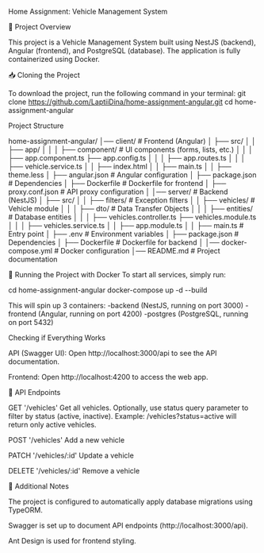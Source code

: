 Home Assignment: Vehicle Management System

📌 Project Overview

This project is a Vehicle Management System built using NestJS (backend), Angular (frontend), and PostgreSQL (database). The application is fully containerized using Docker.

📥 Cloning the Project

To download the project, run the following command in your terminal:
git clone https://github.com/LaptiiDina/home-assignment-angular.git
cd home-assignment-angular

Project Structure

home-assignment-angular/
│── client/                   # Frontend (Angular)
│   ├── src/
│   │   ├── app/
│   │   │   ├── component/   # UI components (forms, lists, etc.)
│   │   │   ├── app.component.ts
            ├── app.config.ts
│   │   │   ├── app.routes.ts
│   │   │   ├── vehicle.service.ts
│   │   ├── index.html
│   │   ├── main.ts
│   │   ├── theme.less
│   ├── angular.json          # Angular configuration
│   ├── package.json          # Dependencies
│   ├── Dockerfile            # Dockerfile for frontend
│   ├── proxy.conf.json       # API proxy configuration
│
│── server/                   # Backend (NestJS)
│   ├── src/
│   │   ├── filters/          # Exception filters
│   │   ├── vehicles/         # Vehicle module
│   │   │   ├── dto/          # Data Transfer Objects
│   │   │   ├── entities/     # Database entities
│   │   │   ├── vehicles.controller.ts
            ├── vehicles.module.ts
│   │   │   ├── vehicles.service.ts
│   │   ├── app.module.ts
│   │   ├── main.ts           # Entry point
│   ├── .env                  # Environment variables
│   ├── package.json          # Dependencies
│   ├── Dockerfile            # Dockerfile for backend
│
│── docker-compose.yml         # Docker configuration
│── README.md                  # Project documentation


🚀 Running the Project with Docker
To start all services, simply run:

cd home-assignment-angular
docker-compose up -d --build

This will spin up 3 containers:
-backend (NestJS, running on port 3000)
-frontend (Angular, running on port 4200)
-postgres (PostgreSQL, running on port 5432)

Checking if Everything Works

API (Swagger UI):
Open http://localhost:3000/api to see the API documentation.

Frontend:
Open http://localhost:4200 to access the web app.

📜 API Endpoints

GET '/vehicles' Get all vehicles. Optionally, use status query parameter to filter by status (active, inactive). Example: /vehicles?status=active will return only active vehicles.

POST '/vehicles' Add a new vehicle

PATCH '/vehicles/:id' Update a vehicle

DELETE '/vehicles/:id' Remove a vehicle


📝 Additional Notes

The project is configured to automatically apply database migrations using TypeORM.

Swagger is set up to document API endpoints (http://localhost:3000/api).

Ant Design is used for frontend styling.